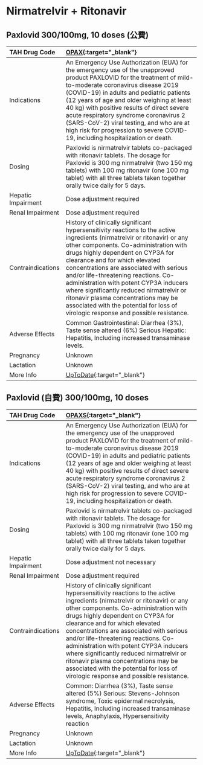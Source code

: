 # Nirmatrelvir + Ritonavir

## Paxlovid 300/100mg, 10 doses (公費)

| TAH Drug Code      | [OPAX](https://www.tahsda.org.tw/drugs/hissearch.php?drug_code=OPAX){:target="_blank"}                                                                                                                                                                                                                                                                                                                                                                                                                                                      |
|:-------------------|:--------------------------------------------------------------------------------------------------------------------------------------------------------------------------------------------------------------------------------------------------------------------------------------------------------------------------------------------------------------------------------------------------------------------------------------------------------------------------------------------------------------------------------------------|
| Indications        | An Emergency Use Authorization (EUA) for the emergency use of the unapproved product PAXLOVID for the treatment of mild-to-moderate coronavirus disease 2019 (COVID-19) in adults and pediatric patients (12 years of age and older weighing at least 40 kg) with positive results of direct severe acute respiratory syndrome coronavirus 2 (SARS-CoV-2) viral testing, and who are at high risk for progression to severe COVID-19, including hospitalization or death.                                                                   |
| Dosing             | Paxlovid is nirmatrelvir tablets co-packaged with ritonavir tablets. The dosage for Paxlovid is 300 mg nirmatrelvir (two 150 mg tablets) with 100 mg ritonavir (one 100 mg tablet) with all three tablets taken together orally twice daily for 5 days.                                                                                                                                                                                                                                                                                     |
| Hepatic Impairment | Dose adjustment required                                                                                                                                                                                                                                                                                                                                                                                                                                                                                                                    |
| Renal Impairment   | Dose adjustment required                                                                                                                                                                                                                                                                                                                                                                                                                                                                                                                    |
| Contraindications  | History of clinically significant hypersensitivity reactions to the active ingredients (nirmatrelvir or ritonavir) or any other components. Co-administration with drugs highly dependent on CYP3A for clearance and for which elevated concentrations are associated with serious and/or life-threatening reactions. Co-administration with potent CYP3A inducers where significantly reduced nirmatrelvir or ritonavir plasma concentrations may be associated with the potential for loss of virologic response and possible resistance. |
| Adverse Effects    | Common Gastrointestinal: Diarrhea (3%), Taste sense altered (6%) Serious Hepatic: Hepatitis, Including increased transaminase levels.                                                                                                                                                                                                                                                                                                                                                                                                       |
| Pregnancy          | Unknown                                                                                                                                                                                                                                                                                                                                                                                                                                                                                                                                     |
| Lactation          | Unknown                                                                                                                                                                                                                                                                                                                                                                                                                                                                                                                                     |
| More Info          | [UpToDate](https://www.uptodate.com/contents/nirmatrelvir-and-ritonavir-drug-information){:target="_blank"}                                                                                                                                                                                                                                                                                                                                                                                                                                 |

## Paxlovid (自費) 300/100mg, 10 doses

| TAH Drug Code      | [OPAXS](https://www.tahsda.org.tw/drugs/hissearch.php?drug_code=OPAXS){:target="_blank"}                                                                                                                                                                                                                                                                                                                                                                                                                                                    |
|:-------------------|:--------------------------------------------------------------------------------------------------------------------------------------------------------------------------------------------------------------------------------------------------------------------------------------------------------------------------------------------------------------------------------------------------------------------------------------------------------------------------------------------------------------------------------------------|
| Indications        | An Emergency Use Authorization (EUA) for the emergency use of the unapproved product PAXLOVID for the treatment of mild-to-moderate coronavirus disease 2019 (COVID-19) in adults and pediatric patients (12 years of age and older weighing at least 40 kg) with positive results of direct severe acute respiratory syndrome coronavirus 2 (SARS-CoV-2) viral testing, and who are at high risk for progression to severe COVID-19, including hospitalization or death.                                                                   |
| Dosing             | Paxlovid is nirmatrelvir tablets co-packaged with ritonavir tablets. The dosage for Paxlovid is 300 mg nirmatrelvir (two 150 mg tablets) with 100 mg ritonavir (one 100 mg tablet) with all three tablets taken together orally twice daily for 5 days.                                                                                                                                                                                                                                                                                     |
| Hepatic Impairment | Dose adjustment not necessary                                                                                                                                                                                                                                                                                                                                                                                                                                                                                                               |
| Renal Impairment   | Dose adjustment required                                                                                                                                                                                                                                                                                                                                                                                                                                                                                                                    |
| Contraindications  | History of clinically significant hypersensitivity reactions to the active ingredients (nirmatrelvir or ritonavir) or any other components. Co-administration with drugs highly dependent on CYP3A for clearance and for which elevated concentrations are associated with serious and/or life-threatening reactions. Co-administration with potent CYP3A inducers where significantly reduced nirmatrelvir or ritonavir plasma concentrations may be associated with the potential for loss of virologic response and possible resistance. |
| Adverse Effects    | Common: Diarrhea (3%), Taste sense altered (5%) Serious: Stevens-Johnson syndrome, Toxic epidermal necrolysis, Hepatitis, Including increased transaminase levels, Anaphylaxis, Hypersensitivity reaction                                                                                                                                                                                                                                                                                                                                   |
| Pregnancy          | Unknown                                                                                                                                                                                                                                                                                                                                                                                                                                                                                                                                     |
| Lactation          | Unknown                                                                                                                                                                                                                                                                                                                                                                                                                                                                                                                                     |
| More Info          | [UpToDate](https://www.uptodate.com/contents/nirmatrelvir-and-ritonavir-drug-information){:target="_blank"}                                                                                                                                                                                                                                                                                                                                                                                                                                 |


